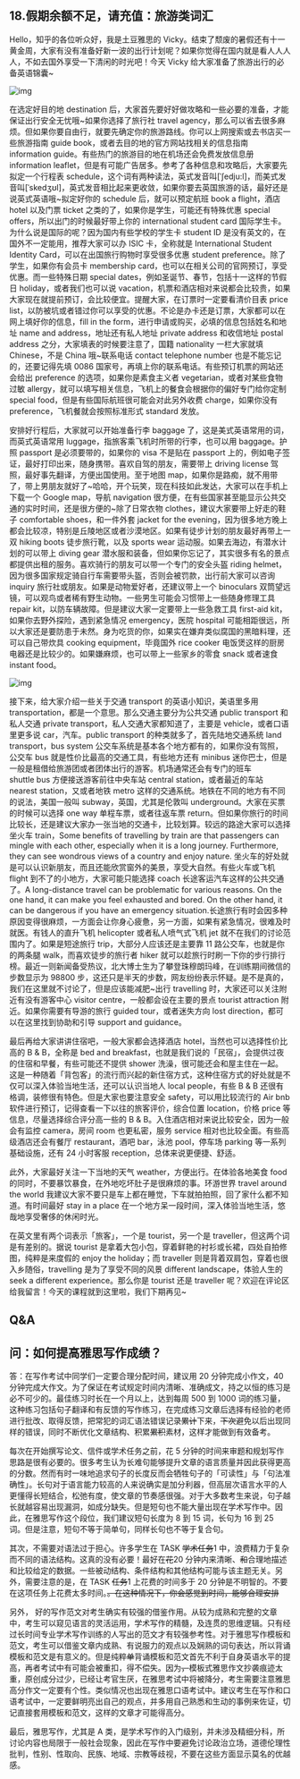 ## 18.假期余额不足，请充值：旅游类词汇
Hello，知乎的各位听众好，我是土豆雅思的 Vicky。结束了颓废的暑假还有十一黄金周，大家有没有准备好新一波的出行计划呢？如果你觉得在国内就是看人人人人，不如去国外享受一下清闲的时光吧！今天 Vicky 给大家准备了旅游出行的必备英语锦囊~


![img](https://pic4.zhimg.com/v2-f9a840bf46341260d559bdab01802241.webp)

在选定好目的地 destination 后，大家首先要好好做攻略和一些必要的准备，才能保证出行安全无忧哦~如果你选择了旅行社 travel agency，那么可以省去很多麻烦。但如果你要自由行，就要先确定你的旅游路线。你可以上网搜索或去书店买一些旅游指南 guide book，或者去目的地的官方网站找相关的信息指南 information guide。有些热门的旅游目的地在机场还会免费发放信息册 information leaflet，但是有可能广告居多。参考了各种信息和攻略后，大家要先拟定一个行程表 schedule，这个词有两种读法，英式发音叫[ˈʃedju:l]，而美式发音叫[ˈskedʒʊl]，英式发音相比起来更收敛，如果你要去英国旅游的话，最好还是说英式英语哦~拟定好你的 schedule 后，就可以预定航班 book a flight，酒店 hotel 以及门票 ticket 之类的了，如果你是学生，可能还有特殊优惠 special offers，所以出门的时候最好带上你的 international student card 国际学生卡。为什么说是国际的呢？因为国内有些学校的学生卡 student ID 是没有英文的，在国外不一定能用，推荐大家可以办 ISIC 卡，全称就是 International Student Identity Card，可以在出国旅行购物时享受很多优惠 student preference。除了学生，如果你有会员卡 membership card，也可以在相关公司的官网预订，享受优惠。而一些特殊日期 special dates，例如圣诞节、春节，包括十一这样的节假日 holiday，或者我们也可以说 vacation，机票和酒店相对来说都会比较贵，如果大家现在就提前预订，会比较便宜。提醒大家，在订票时一定要看清价目表 price list，以防被坑或者错过你可以享受的优惠。不论是办卡还是订票，大家都可以在网上填好你的信息，fill in the form，进行申请或购买，必填的信息包括姓名和地址 name and address，地址还有私人地址 private address 和收信地址 postal address 之分，大家填表的时候要注意了，国籍 nationality 一栏大家就填 Chinese，不是 China 哦~联系电话 contact telephone number 也是不能忘记的，还要记得先填 0086 国家号，再填上你的联系电话。有些预订机票的网站还会给出 preference 的选项，如果你是素食主义者 vegetarian，或者对某些食物过敏 allergy，就可以填写相关信息，飞机上的餐食会根据你的偏好专门给你定制 special food，但是有些国际航班很可能会对此另外收费 charge，如果你没有 preference，飞机餐就会按照标准形式 standard 发放。


安排好行程后，大家就可以开始准备行李 baggage 了，这是美式英语常用的词，而英式英语常用 luggage，指旅客乘飞机时所带的行李，也可以用 baggage。护照 passport 是必须要带的，如果你的 visa 不是贴在 passport 上的，例如电子签证，最好打印出来，随身携带。喜欢自驾的朋友，需要带上 driving license 驾照，最好事先翻译，方便出国使用。至于地图 map，如果你是路痴，就不用带了，带上男朋友就好了~哈哈，开个玩笑，现在科技如此发达，大家可以在手机上下载一个 Google map，导航 navigation 很方便，在有些国家甚至能显示公共交通的实时时间，还是很方便的~除了日常衣物 clothes，建议大家要带上好走的鞋子 comfortable shoes，和一件外套 jacket for the evening，因为很多地方晚上都会比较凉，特别是丘陵地区或者沙漠地区。如果有徒步计划的朋友最好再带上一双 hiking boots 徒步旅行靴，以及 sports wear 运动服。如果去海边，有潜水计划的可以带上 diving gear 潜水服和装备，但如果你忘记了，其实很多有名的景点都提供出租的服务。喜欢骑行的朋友可以带一个专门的安全头盔 riding helmet，因为很多国家规定骑自行车需要带头盔，否则会被罚款，出行前大家可以咨询 inquiry 旅行社或朋友。如果是动物爱好者，还建议带上一个 binoculars 双筒望远镜，可以观鸟或者稀有野生动物。一些男生可能会习惯带上一些随身修理工具 repair kit，以防车辆故障。但是建议大家一定要带上一些急救工具 first-aid kit，如果你去野外探险，遇到紧急情况 emergency，医院 hospital 可能相距很远，所以大家还是要防患于未然。身为吃货的你，如果实在嫌弃类似腐国的黑暗料理，还可以自己带炊具 cooking equipment，毕竟国外 rice cooker 电饭煲这样的厨房电器还是比较少的。如果嫌麻烦，也可以带上一些家乡的零食 snack 或者速食 instant food。


![img](https://pic4.zhimg.com/v2-6742ade5e684b082b4697f27ac9ab663.webp)

接下来，给大家介绍一些关于交通 transport 的英语小知识，美语里多用 transportation，都是一个意思。那么交通主要分为公共交通 public transport 和私人交通 private transport，私人交通大家都知道了，主要是 vehicle，或者口语里更多说 car，汽车。public transport 的种类就多了，首先陆地交通系统 land transport，bus system 公交车系统是基本各个地方都有的，如果你没有驾照，公交车 bus 就是性价比最高的交通工具，有些地方还有 minibus 迷你巴士，但是一般是租借给旅游团或者团体出行的游客。机场通常还会有专门的班车 shuttle bus 方便接送游客前往中央车站 central station，或者最近的车站 nearest station，又或者地铁 metro 这样的交通系统。地铁在不同的地方有不同的说法，美国一般叫 subway，英国，尤其是伦敦叫 underground。大家在买票的时候可以选择 one way 单程车票，或者往返车票 return。但如果你旅行的时间比较长，还是建议大家办一张当地的交通卡，比较划算。较远的路途大家可以选择坐火车 train，Some benefits of travelling by train are that passengers can mingle with each other, especially when it is a long journey. Furthermore, they can see wondrous views of a country and enjoy nature. 坐火车的好处就是可以认识新朋友，而且还能欣赏窗外的美景，享受大自然。有些火车或飞机 flight 到不了的小地方，大家可能只能选择 coach 长途客运汽车这样的公共交通了。A long-distance travel can be problematic for various reasons. On the one hand, it can make you feel exhausted and bored. On the other hand, it can be dangerous if you have an emergency situation.长途旅行有时会因多种原因变得很麻烦，一方面会让你身心疲惫，另一方面，如果有紧急情况，很难及时就医。有钱人的直升飞机 helicopter 或者私人喷气式飞机 jet 就不在我们的讨论范围内了。如果是短途旅行 trip，大部分人应该还是主要靠 11 路公交车，也就是你的两条腿 walk，而喜欢徒步的旅行者 hiker 就可以趁旅行时刷一下你的步行排行榜。最近一则新闻备受热议，北大博士生为了攀登珠穆朗玛峰，在训练期间微信的步数显示为 98800 步，这还只是半天的步数，网友纷纷表示怀疑。是不是真的，我们在这里就不讨论了，但是应该能减肥~出行 travelling 时，大家还可以关注附近有没有游客中心 visitor centre，一般都会设在主要的景点 tourist attraction 附近。如果你需要有导游的旅行 guided tour，或者迷失方向 lost direction，都可以在这里找到协助和引导 support and guidance。


最后再给大家讲讲住宿吧，一般大家都会选择酒店 hotel，当然也可以选择性价比高的 B & B，全称是 bed and breakfast，也就是我们说的「民宿」，会提供过夜的住宿和早餐，有些可能还不提供 shower 洗澡，很可能还会和屋主住在一起。这是一种随着「背包客」的流行而兴起的新住宿方式，这种住宿方式的好处就是不仅可以深入体验当地生活，还可以认识当地人 local people，有些 B & B 还很有格调，装修很有特色。但是大家也要注意安全 safety，可以用比较流行的 Air bnb 软件进行预订，记得查看一下以往的旅客评价，综合位置 location，价格 price 等信息，尽量选择综合评分高一些的 B & B。入住酒店相对来说比较安全，因为一般会有监控 camera，房间 room 也更私密，服务 service 相对也比较全面。有些高级酒店还会有餐厅 restaurant，酒吧 bar，泳池 pool，停车场 parking 等一系列基础设施，还有 24 小时客服 reception，总体来说更便捷、舒适。


此外，大家最好关注一下当地的天气 weather，方便出行。在体验各地美食 food 的同时，不要暴饮暴食，在外地吃坏肚子是很麻烦的事。环游世界 travel around the world 我建议大家不要只是车上都在睡觉，下车就拍拍照，回了家什么都不知道。有时间最好 stay in a place 在一个地方呆一段时间，深入体验当地生活，悠哉地享受奢侈的休闲时光。


在英文里有两个词表示「旅客」，一个是 tourist，另一个是 traveller，但这两个词是有差别的。据说 tourist 是拿着大包小包，穿着鲜艳的衬衫或长裙，四处自拍修图，纯粹是来度假的 enjoy the holiday；而 traveller 则是背着双肩包，穿着也很入乡随俗，travelling 是为了享受不同的风景 different landscape，体验人生的 seek a different experience。那么你是 tourist 还是 traveller 呢？欢迎在评论区给我留言！今天的课程就到这里啦，我们下期再见~


Q&A
---


问：如何提高雅思写作成绩？
-------------


答：在写作考试中同学们一定要合理分配时间，建议用 20 分钟完成小作文，40 分钟完成大作文。为了保证在考试规定时间内清晰、准确成文，持之以恒的练习是必不可少的。最佳练习时长在一个月以上，达到每周 500 到 1000 词的练习量，这种练习包括句子翻译和有反馈的写作练习，在完成练习文章后选择有经验的老师进行批改、取得反馈，把常犯的词汇语法错误记录~~累计~~下来，~~下次~~避免以后出现同样的错误，同时不断优化文章结构、积累~~累积~~素材，这样才能做到有效备考。


每次在开始撰写论文、信件或学术任务之前，花 5 分钟的时间来审题和规划写作思路是很有必要的。很多考生认为长难句能够提升文章的语言质量并因此获得更高的分数。然而有时一味地追求句子的长度反而会牺牲句子的「可读性」与「句法准确性」。长句对于语言能力较高的人来说确实是加分利器，但高层次语言水平的人更懂得长短结合，松弛有度，使文章的节奏感很强。对于大多数考生来说，句子越长就越容易出现漏洞，如成分缺失。但是短句也不能大量出现在学术写作中。因此，在雅思写作这个段位，我们建议短句长度为 8 到 15 词，长句为 16 到 25 词。但是注意，短句不等于简单句，同样长句也不等于复合句。


其次，不需要对语法过于担心。许多学生在 TASK ~~学术任务~~1 中，浪费精力于复杂而不同的语法结构。这真的没有必要！最好在~~花~~20 分钟内来清晰、~~和~~合理地描述和比较给定的数据。一些被动结构、条件结构和其他结构可能与该主题无关。另外，需要注意的是，在 TASK ~~任务~~1 上花费的时间多于 20 分钟是不明智的。不要在这项任务上花费太多时间。~~。在这种情况下，你会感觉到时间，能够合理安排~~


另外， 好的写作范文对考生确实有较强的借鉴作用。从较为成熟和完整的文章中，考生可以窥见语言的灵活运用，学术写作的精髓，及连贯的思维逻辑。只有经过长时间专业学术写作训练的人写出的范文才有较强参考性。对于雅思写作模板和范文，考生可以借鉴文章内成熟、有说服力的观点以及娴熟的词句表达，所以背诵模板和范文是有意义的。但是纯粹~~单~~背诵模板和范文首先不利于自身英语水平的提高，再者考试中有可能会被重扣，得不偿失。因为~~，~~模板式雅思作文抄袭痕迹太重，原创成分过少，已经让考官生厌，在雅思考试中将被降分，考生需要注意雅思高分作文一定要有个性。类似情况也出现在雅思口语考试中。建议考生在写作和口语考试中，一定要鲜明亮出自己的观点，并多用自己熟悉和生动的事例来佐证，切记直接套用模板和范文，这样的文章才可能得高分。


最后，雅思写作，尤其是 A 类，是学术写作的入门级别，并未涉及精细分科，所讨论内容也局限于一般社会现象，因此在写作中要避免讨论政治立场，道德伦理性批判，性别、性取向、民族、地域、宗教等歧视，不要在这些方面显示莫名的优越感。

